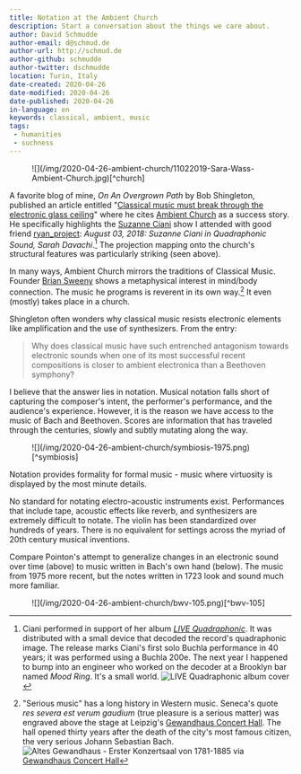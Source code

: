 ```yaml
---
title: Notation at the Ambient Church
description: Start a conversation about the things we care about.
author: David Schmudde
author-email: d@schmud.de
author-url: http://schmud.de
author-github: schmudde
author-twitter: dschmudde
location: Turin, Italy
date-created: 2020-04-26
date-modified: 2020-04-26
date-published: 2020-04-26
in-language: en
keywords: classical, ambient, music
tags:
 - humanities
 - suchness
---
```


<figure>
![](/img/2020-04-26-ambient-church/11022019-Sara-Wass-Ambient-Church.jpg)[^church]

[^church]: {-} Suzanne Ciani in quadraphonic sound at Ambient Church 03-08-2018
</figure>

A favorite blog of mine, *On An Overgrown Path* by Bob Shingleton, published an article entitled "[Classical music must break through the electronic glass ceiling](https://www.overgrownpath.com/2020/03/classical-music-must-break-through.html)" where he cites [Ambient Church](https://ambient.church/) as a success story. He specifically highlights the [Suzanne Ciani](https://www.sevwave.com/bio) show I attended with good friend [ryan_project](https://twitter.com/ryan_project): *August 03, 2018: Suzanne Ciani in Quadraphonic Sound, Sarah Davachi*.[^quadraphonic] The projection mapping onto the church's structural features was particularly striking (seen above).

[^quadraphonic]: Ciani performed in support of her album [*LIVE Quadraphonic*](http://www.cykik.com/quad/ciani). It was distributed with a small device that decoded the record's quadraphonic image. The release marks Ciani's first solo Buchla performance in 40 years; it was performed using a Buchla 200e. The next year I happened to bump into an engineer who worked on the decoder at a Brooklyn bar named *Mood Ring*. It's a small world. ![LIVE Quadraphonic album cover](/img/2020-04-26-ambient-church/live-quadraphonic.jpg)

In many ways, Ambient Church mirrors the traditions of Classical Music. Founder [Brian Sweeny](https://briansweeny.zone) shows a metaphysical interest in mind/body connection. The music he programs is reverent in its own way.[^serious] It even (mostly) takes place in a church.

[^serious]: "Serious music" has a long history in Western music. Seneca's quote *res severa est verum gaudium* (true pleasure is a serious matter) was engraved above the stage at Leipzig's [Gewandhaus Concert Hall](https://www.gewandhausorchester.de/). The hall opened thirty years after the death of the city's most famous citizen, the very serious Johann Sebastian Bach. ![Altes Gewandhaus - Erster Konzertsaal von 1781-1885](/img/2020-04-26-ambient-church/csm_1881-Altes-Gewandhaus-Konzertsaal_73876a6594.jpg) via [Gewandhaus Concert Hall](https://www.gewandhausorchester.de/en/gewandhaus/history/)

Shingleton often wonders why classical music resists electronic elements like amplification and the use of synthesizers. From the entry:

> Why does classical music have such entrenched antagonism towards electronic sounds when one of its most successful recent compositions is closer to ambient electronica than a Beethoven symphony?

I believe that the answer lies in notation. Musical notation falls short of capturing the composer's intent, the performer's performance, and the audience's experience. However, it is the reason we have access to the music of Bach and Beethoven. Scores are information that has traveled through the centuries, slowly and subtly mutating along the way.

<figure>
![](/img/2020-04-26-ambient-church/symbiosis-1975.png)[^symbiosis]

[^symbiosis]: Malcolm Pointon score for *Symbiosis* (1975) via "[Early British electronic music by Malcolm Pointon to be released for the first time](https://www.thewire.co.uk/news/44044/early-british-electronic-music-by-malcolm-pointon-to-be-released-for-the-first-time)" in *Wire*. More interesting scores are can be found on [this thread](https://llllllll.co/t/experimental-music-notation-resources/149) at llllllll.co.
</figure>

Notation provides formality for formal music - music where virtuosity is displayed by the most minute details.

No standard for notating electro-acoustic instruments exist. Performances that include tape, acoustic effects like reverb, and synthesizers are extremely difficult to notate. The violin has been standardized over hundreds of years. There is no equivalent for settings across the myriad of 20th century musical inventions.

Compare Pointon's attempt to generalize changes in an electronic sound over time (above) to music written in Bach's own hand (below). The music from 1975 more recent, but the notes written in 1723 look and sound much more familiar.

<figure>
![](/img/2020-04-26-ambient-church/bwv-105.png)[^bwv-105]

[^bwv-105]: {-} Bach's autograph of an aria in the cantata *Herr, gehe nicht ins Gericht mit deinem Knecht*, BWV 105 via [Wikipedia](https://en.wikipedia.org/wiki/File:Bwv105-wie-zittern.png)
</figure>
